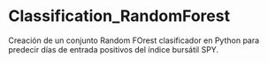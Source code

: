 # Classification_RandomForest
Creación de un conjunto Random FOrest clasificador en Python para predecir días de entrada positivos del índice bursátil SPY.
